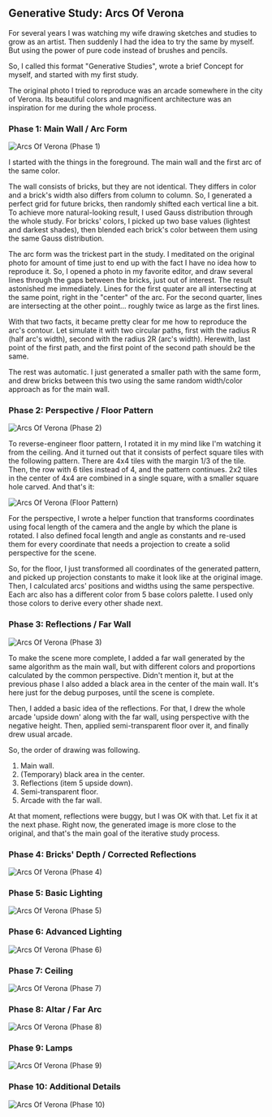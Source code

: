 ## Generative Study: Arcs Of Verona

For several years I was watching my wife drawing sketches and studies to grow as an artist.
Then suddenly I had the idea to try the same by myself. But using the power of pure code instead of brushes and pencils.

So, I called this format "Generative Studies", wrote a brief Concept for myself, and started with my first study.

The original photo I tried to reproduce was an arcade somewhere in the city of Verona.
Its beautiful colors and magnificent architecture was an inspiration for me during the whole process.

### Phase 1: Main Wall / Arc Form

![Arcs Of Verona (Phase 1)](/studies/making_of/arcs_of_verona/img/arcs_of_verona_phase01.png)

I started with the things in the foreground. The main wall and the first arc of the same color.

The wall consists of bricks, but they are not identical. They differs in color and a brick's width also differs from column to column. So, I generated a perfect grid for future bricks, then randomly shifted each vertical line a bit. To achieve more natural-looking result, I used Gauss distribution through the whole study. For bricks' colors, I picked up two base values (lightest and darkest shades), then blended each brick's color between them using the same Gauss distribution.

The arc form was the trickest part in the study. I meditated on the original photo for amount of time just to end up with the fact I have no idea how to reproduce it. So, I opened a photo in my favorite editor, and draw several lines through the gaps between the bricks, just out of interest. The result astonished me immediately. Lines for the first quater are all intersecting at the same point, right in the "center" of the arc. For the second quarter, lines are intersecting at the other point... roughly twice as large as the first lines.

With that two facts, it became pretty clear for me how to reproduce the arc's contour. Let simulate it with two circular paths, first with the radius R (half arc's width), second with the radius 2R (arc's width). Herewith, last point of the first path, and the first point of the second path should be the same.

The rest was automatic. I just generated a smaller path with the same form, and drew bricks between this two using the same random width/color approach as for the main wall.

### Phase 2: Perspective / Floor Pattern

![Arcs Of Verona (Phase 2)](/studies/making_of/arcs_of_verona/img/arcs_of_verona_phase02.png)

To reverse-engineer floor pattern, I rotated it in my mind like I'm watching it from the ceiling. And it turned out that it consists of perfect square tiles with the following pattern. There are 4x4 tiles with the margin 1/3 of the tile. Then, the row with 6 tiles instead of 4, and the pattern continues. 2x2 tiles in the center of 4x4 are combined in a single square, with a smaller square hole carved. And that's it:

![Arcs Of Verona (Floor Pattern)](/studies/making_of/arcs_of_verona/img/floor_pattern.png)

For the perspective, I wrote a helper function that transforms coordinates using focal length of the camera and the angle by which the plane is rotated. I also defined focal length and angle as constants and re-used them for every coordinate that needs a projection to create a solid perspective for the scene.

So, for the floor, I just transformed all coordinates of the generated pattern, and picked up projection constants to make it look like at the original image. Then, I calculated arcs' positions and widths using the same perspective. Each arc also has a different color from 5 base colors palette. I used only those colors to derive every other shade next.

### Phase 3: Reflections / Far Wall

![Arcs Of Verona (Phase 3)](/studies/making_of/arcs_of_verona/img/arcs_of_verona_phase03.png)

To make the scene more complete, I added a far wall generated by the same algorithm as the main wall, but with different colors and proportions calculated by the common perspective. Didn't mention it, but at the previous phase I also added a black area in the center of the main wall. It's here just for the debug purposes, until the scene is complete.

Then, I added a basic idea of the reflections. For that, I drew the whole arcade 'upside down' along with the far wall, using perspective with the negative height. Then, applied semi-transparent floor over it, and finally drew usual arcade.

So, the order of drawing was following.

1. Main wall.
2. (Temporary) black area in the center.
3. Reflections (item 5 upside down).
4. Semi-transparent floor.
5. Arcade with the far wall.

At that moment, reflections were buggy, but I was OK with that. Let fix it at the next phase. Right now, the generated image is more close to the original, and that's the main goal of the iterative study process. 

### Phase 4: Bricks' Depth / Corrected Reflections

![Arcs Of Verona (Phase 4)](/studies/making_of/arcs_of_verona/img/arcs_of_verona_phase04.png)

### Phase 5: Basic Lighting

![Arcs Of Verona (Phase 5)](/studies/making_of/arcs_of_verona/img/arcs_of_verona_phase05.png)

### Phase 6: Advanced Lighting

![Arcs Of Verona (Phase 6)](/studies/making_of/arcs_of_verona/img/arcs_of_verona_phase06.png)

### Phase 7: Ceiling

![Arcs Of Verona (Phase 7)](/studies/making_of/arcs_of_verona/img/arcs_of_verona_phase07.png)

### Phase 8: Altar / Far Arc

![Arcs Of Verona (Phase 8)](/studies/making_of/arcs_of_verona/img/arcs_of_verona_phase08.png)

### Phase 9: Lamps

![Arcs Of Verona (Phase 9)](/studies/making_of/arcs_of_verona/img/arcs_of_verona_phase09.png)

### Phase 10: Additional Details

![Arcs Of Verona (Phase 10)](/studies/making_of/arcs_of_verona/img/arcs_of_verona_phase10.png)

